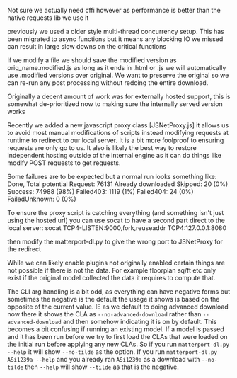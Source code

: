 Not sure we actually need cffi however as performance is better than the native requests lib we use it

previously we used a older style multi-thread concurrency setup.  This has been migrated to async functions but it means any blocking IO we missed can result in large slow downs on the critical functions

If we modify a file we should save the modified version as orig_name.modified.js as long as it ends in .html or .js we will automatically use .modified versions over original.  We want to preserve the original so we can re-run any post processing without redoing the entire download.

Originally a decent amount of work was for externally hosted support, this is somewhat de-prioritized now to making sure the internally served version works

Recently we added a new javascript proxy class [JSNetProxy.js] it allows us to avoid most manual modifications of scripts instead modifying requests at runtime to redirect to our local server.  It is a bit more foolproof to ensuring requests are only go to us.  It also is likely the best way to restore independent hosting outside of the internal engine as it can do things like modify POST requests to get requests.


Some failures are to be expected but a normal run looks something like:
Done, Total potential Request: 76131 Already downloaded Skipped: 20 (0%) Success: 74988 (98%) Failed403: 1119 (1%) Failed404: 24 (0%) FailedUnknown: 0 (0%)

To ensure the proxy script is catching everything (and something isn't just using the hosted url) you can use socat to have a second part direct to the local server:
socat TCP4-LISTEN:9000,fork,reuseaddr TCP4:127.0.0.1:8080

then modify the matterport-dl.py to give the wrong port to JSNetProxy for the redirect

While we can likely enable plugins not originally enabled certain things are not possible if there is not the data.  For example floorplan sq/ft etc only exist if the original model collected the data it requires to compute that.

The CLI arg handling is a bit odd, as everything can have negative forms but sometimes the negative is the default the usage it shows is based on the opposite of the current value.   IE as we default to doing advanced download now there it shows the CLA as `--no-advanced-download` rather than `--advanced-download` and then somehow indicating it is on by default. This becomes a bit confusing if running an existing model.  If a model is passed and it has been run before we try to first load the CLAs that were loaded on the initial run before applying any new CLAs.  So if you run `matterport-dl.py --help` it will show `--no-tilde` as the option.  If you run `matterport-dl.py ASi1239a --help` and you already ran `ASi1239a` as a download with `--no-tilde` then `--help` will show `--tilde` as that is the negative.